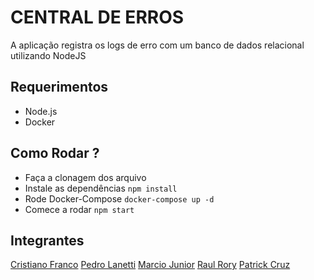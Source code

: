 # CENTRAL DE ERROS
A aplicação registra os logs de erro com um banco de dados relacional utilizando NodeJS

## Requerimentos

* Node.js
* Docker

## Como Rodar ? 

* Faça a clonagem dos arquivo
* Instale as dependências `npm install`
* Rode Docker-Compose `docker-compose up -d`
* Comece a rodar `npm start`

## Integrantes

[Cristiano Franco](https://github.com/infofranco2005)
[Pedro Lanetti](https://github.com/pedrolf30)
[Marcio Junior](https://github.com/mbj-junior)
[Raul Rory](https://github.com/RaulRory)
[Patrick Cruz](https://github.com/patrickzequiel)